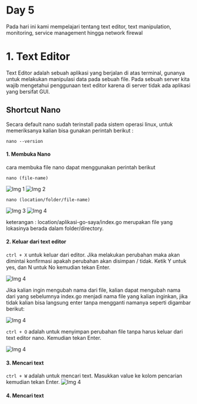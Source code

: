 # Day 5
Pada hari ini kami mempelajari tentang text editor, text manipulation, monitoring, service management hingga network firewal

# 1. Text Editor
Text Editor adalah sebuah aplikasi yang berjalan di atas terminal, gunanya untuk melakukan manipulasi data pada sebuah file. Pada sebuah server kita wajib mengetahui penggunaan text editor karena di server tidak ada aplikasi yang bersifat GUI.

## Shortcut Nano
Secara default nano sudah terinstall pada sistem operasi linux, untuk memeriksanya kalian bisa gunakan perintah berikut :
```
nano --version
```

#### 1. Membuka Nano
cara membuka file nano dapat menggunakan perintah berikut
```
nano (file-name)
```
![Img 1](assets/1.JPG)
![Img 2](assets/2.JPG)
```
nano (location/folder/file-name)
```
![Img 3](assets/3.JPG)
![Img 4](assets/4.JPG)

keterangan : location/aplikasi-go-saya/index.go merupakan file yang lokasinya berada dalam folder/directory.

#### 2. Keluar dari text editor
`ctrl + X` untuk keluar dari editor. Jika melakukan perubahan maka akan dimintai konfirmasi apakah perubahan akan disimpan / tidak. Ketik Y untuk yes, dan N untuk No kemudian tekan Enter.

![Img 4](assets/5.JPG)

Jika kalian ingin mengubah nama dari file, kalian dapat mengubah nama dari yang sebelumnya index.go menjadi nama file yang kalian inginkan, jika
tidak kalian bisa langsung enter tanpa mengganti namanya seperti digambar berikut:

![Img 4](assets/6.JPG)

`ctrl + O` adalah untuk menyimpan perubahan file tanpa harus keluar dari text editor nano. Kemudian tekan Enter.

![Img 4](assets/6.JPG)

#### 3. Mencari text
`ctrl + W` adalah untuk mencari text. Masukkan value ke kolom pencarian kemudian tekan Enter.
![Img 4](assets/7.JPG)

#### 4. Mencari text

